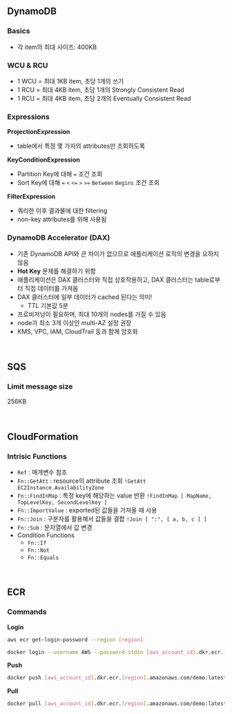 ## DynamoDB

### Basics

- 각 item의 최대 사이즈: 400KB

### WCU & RCU

- 1 WCU = 최대 1KB item, 초당 1개의 쓰기
- 1 RCU = 최대 4KB item, 초당 1개의 Strongly Consistent Read
- 1 RCU = 최대 4KB item, 초당 2개의 Eventually Consistent Read

### Expressions

**ProjectionExpression**

- table에서 특정 몇 가지의 attributes만 조회하도록

**KeyConditionExpression**

- Partition Key에 대해 `=` 조건 조회
- Sort Key에 대해 `=` `<` `<=` `>` `>=` `Between` `Begins` 조건 조회

**FilterExpression**

- 쿼리한 이후 결과물에 대한 filtering
- non-key attributes를 위해 사용됨

### DynamoDB Accelerator (DAX)

- 기존 DynamoDB API와 큰 차이가 없으므로 애플리케이션 로직의 변경을 요하지 않음
- **Hot Key** 문제를 해결하기 위함
- 애플리케이션은 DAX 클러스터와 직접 상호작용하고, DAX 클러스터는 table로부터 직접 데이터를 가져옴
- DAX 클러스터에 일부 데이터가 cached 된다는 의미!
  - TTL 기본값 5분
- 프로비저닝이 필요하며, 최대 10개의 nodes를 가질 수 있음
- node가 최소 3개 이상인 multi-AZ 설정 권장
- KMS, VPC, IAM, CloudTrail 등과 함께 암호화

<br>

## SQS

### Limit message size

256KB

<br>

## CloudFormation

### Intrisic Functions

- `Ref` : 매개변수 참조
- `Fn::GetAtt` : resource의 attribute 조회 `!GetAtt EC2Instance.AvailabilityZone`
- `Fn::FindInMap` : 특정 key에 해당하는 value 반환 `!FindInMap [ MapName, TopLevelKey, SecondLevelKey ]`
- `Fn::ImportValue` : exported된 값들을 가져올 때 사용
- `Fn::Join` : 구분자를 활용해서 값들을 결합 `!Join [ ":", [ a, b, c ] ]`
- `Fn::Sub` : 문자열에서 값 변경
- Condition Functions
  - `Fn::If`
  - `Fn::Not`
  - `Fn::Equals`

<br>

## ECR

### Commands

**Login**

```sh
aws ecr get-login-password --region [region]
```

```sh
docker login --username AWS --password-stdin [aws_account_id].dkr.ecr.[region].amazonaws.com
```

**Push**

```sh
docker push [aws_account_id].dkr.ecr.[region].amazonaws.com/demo:latest
```

**Pull**

```sh
docker pull [aws_account_id].dkr.ecr.[region].amazonaws.com/demo:latest
```
